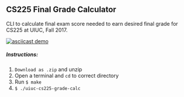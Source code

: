 ## CS225 Final Grade Calculator

CLI to calculate final exam score needed to earn desired final grade for CS225 at UIUC, Fall 2017.

[![asciicast demo](https://asciinema.org/a/qUGhe0ju0qZ9sPj5MH11hTQZc.png)](https://asciinema.org/a/qUGhe0ju0qZ9sPj5MH11hTQZc?theme=tango&speed=2)

##### Instructions:

1. `Download as .zip` and unzip
2. Open a terminal and `cd` to correct directory
2. Run `$ make`
3. `$ ./uiuc-cs225-grade-calc`
